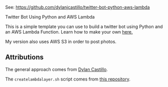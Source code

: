 See: https://github.com/dylanjcastillo/twitter-bot-python-aws-lambda


Twitter Bot Using Python and AWS Lambda

This is a simple template you can use to build a twitter bot using Python and an AWS Lambda Function. Learn how to make your own [here.](https://dylancastillo.co/how-to-make-a-twitter-bot-for-free/)
 
My version also uses AWS S3 in order to post photos.

## Attributions

The general approach comes from [Dylan Castillo](https://github.com/dylanjcastillo/twitter-bot-python-aws-lambda).

The `createlambdalayer.sh` script comes from [this repository](https://github.com/aws-samples/aws-lambda-layer-create-script).
